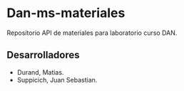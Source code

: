 # Dan-ms-materiales

Repositorio API de materiales para laboratorio curso DAN. 

## Desarrolladores

- Durand, Matias. 
- Suppicich, Juan Sebastian.
